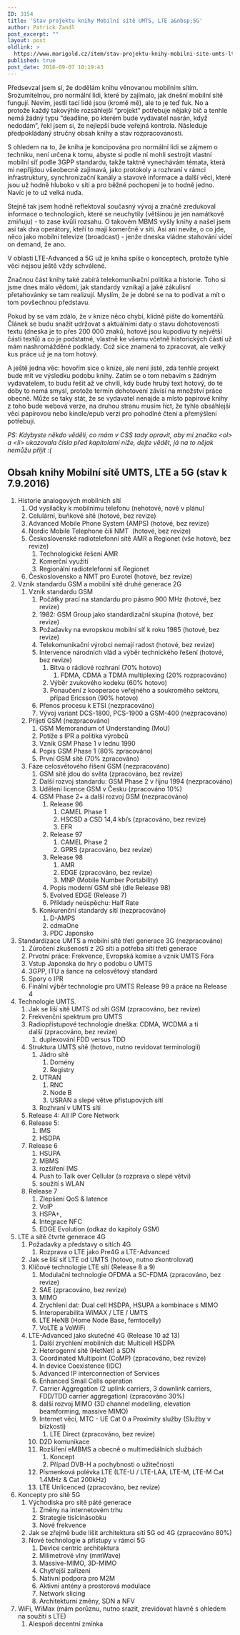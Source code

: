 ```yaml
---
ID: 3154
title: 'Stav projektu knihy Mobilní sítě UMTS, LTE a&nbsp;5G'
author: Patrick Zandl
post_excerpt: ""
layout: post
oldlink: >
  https://www.marigold.cz/item/stav-projektu-knihy-mobilni-site-umts-lte-a-5g
published: true
post_date: 2016-09-07 10:19:43
---
```

<p>Předsevzal jsem si, že dodělám knihu věnovanou mobilním sítím. Srozumitelnou, pro normální lidi, které by zajímalo, jak dnešní mobilní sítě fungují. Nevím, jestli tací lidé jsou (kromě mě), ale to je teď fuk. No a protože každý takovýhle rozsáhlejší “projekt” potřebuje nějaký bič a tenhle nemá žádný typu “deadline, po kterém bude vydavatel nasrán, když nedodám”, řekl jsem si, že nejlepší bude veřejná kontrola. Následuje předpokládaný stručný obsah knihy a stav rozpracovanosti. </p>

<!--more-->

<p>S ohledem na to, že kniha je koncipována pro normální lidi se zájmem o techniku, není určena k tomu, abyste si podle ní mohli sestrojit vlastní mobilní síť podle 3GPP standardu, takže taktně vynechávám témata, která mi nepřijdou všeobecně zajímavá, jako protokoly a rozhraní v rámci infrastruktury, synchronizační kanály a stavové informace a další věci, které jsou už hodně hluboko v síti a pro běžné pochopení je to hodně jedno. Navíc je to už velká nuda.</p>

<p>Stejně tak jsem hodně reflektoval současný vývoj a značně zredukoval informace o technologiích, které se neuchytily (většinou je jen namátkově zmiňuju) - to zase kvůli rozsahu. O takovém MBMS vyšly knihy a našel jsem asi tak dva operátory, kteří to mají komerčně v síti. Asi ani nevíte, o co jde, něco jako mobilní televize (broadcast) - jenže dneska vládne stahování videí on demand, že ano. </p>

<p>V oblasti LTE-Advanced a 5G už je kniha spíše o konceptech, protože tyhle věci nejsou ještě vždy schválené. </p>

<p>Značnou část knihy také zabírá telekomunikační politika a historie. Toho si jsme dnes málo vědomi, jak standardy vznikají a jaké zákulisní přetahovánky se tam realizují. Myslím, že je dobré se na to podívat a mít o tom povšechnou představu. </p>

<p>Pokud by se vám zdálo, že v knize něco chybí, klidně pište do komentářů. Článek se budu snažit udržovat s aktuálními daty o stavu dohotovenosti textu (dneska je to přes 200 000 znaků, hotové jsou kupodivu ty největší části textů) a co je podstatné, vlastně ke všemu včetně historických částí už mám nashromážděné podklady. Což sice znamená to zpracovat, ale velký kus práce už je na tom hotový. </p>

<p>A ještě jedna věc: hovořím sice o knize, ale není jisté, zda tenhle projekt bude mít ve výsledku podobu knihy. Zatím se o tom nebavím s žádným vydavatelem, to budu řešit až ve chvíli, kdy bude hrubý text hotový, do té doby to nemá smysl, protože termín dohotovení závisí na množství práce obecně. Může se taky stát, že se vydavatel nenajde a místo papírové knihy z toho bude webová verze, na druhou stranu musím říct, že tyhle obsáhlejší věci papírovou nebo kindle/epub verzi pro pohodlné čtení a přemýšlení potřebují.</p>

<p><em>PS: Kdybyste někdo věděli, co mám v CSS tady opravit, aby mi značka &lt;ol&gt; a &lt;li&gt; ukazovala čísla před kapitolami níže, dejte vědět, já na to nějak nemůžu přijít :(</em></p>

<h2>Obsah knihy Mobilní sítě UMTS, LTE a 5G (stav k 7.9.2016)</h2>
<ol>
<li>Historie analogových mobilních sítí<ol>
<li>Od vysílačky k mobilnímu telefonu (nehotové, nově v plánu)</li>
<li>Celulární, buňkové sítě (hotové, bez revize)</li>
<li>Advanced Mobile Phone System (AMPS) (hotové, bez revize)</li>
<li>Nordic Mobile Telephone čili NMT  (hotové, bez revize)</li>
<li>Československé radiotelefonní sítě AMR a Regionet (vše hotové, bez revize)<ol>
<li>Technologické řešení AMR</li>
<li>Komerční využití</li>
<li>Regionální radiotelefonní síť Regionet</li>
</ol></li>
<li>Československo a NMT pro Eurotel (hotové, bez revize)</li>
</ol></li>
<li>Vznik standardu GSM a mobilní sítě druhé generace 2G<ol>
<li>Vznik standardu GSM<ol>
<li>Počátky prací na standardu pro pásmo 900 MHz (hotové, bez revize)</li>
<li>1982: GSM Group jako standardizační skupina (hotové, bez revize)</li>
<li>Požadavky na evropskou mobilní síť k roku 1985 (hotové, bez revize)</li>
<li>Telekomunikační výrobci nemají radost (hotové, bez revize)</li>
<li>Intervence národních vlád a výběr technického řešení (hotové, bez revize)<ol>
<li>Bitva o rádiové rozhraní (70% hotovo)<ol>
<li>FDMA, CDMA a TDMA multiplexing (20% rozpracováno)</li>
</ol></li>
<li>Výběr zvukového kodeku (60% hotovo)</li>
<li>Ponaučení z kooperace veřejného a soukromého sektoru, případ Ericsson (90% hotovo)</li>
</ol></li>
<li>Přenos procesu k ETSI (nezpracováno)</li>
<li>Vývoj variant DCS-1800, PCS-1900 a GSM-400 (nezpracováno)</li>
</ol></li>
<li>Přijetí GSM (nezpracováno)<ol>
<li>GSM Memorandum of Understanding (MoU)</li>
<li>Potíže s IPR a politika výrobců</li>
<li>Vznik GSM Phase 1 v lednu 1990</li>
<li>Popis GSM Phase 1 (80% zpracováno)</li>
<li>První GSM sítě (70% zpracováno)</li>
</ol></li>
<li>Fáze celosvětového říšení GSM (nezpracováno)<ol>
<li>GSM sítě jdou do světa (zpracováno, bez revize)</li>
<li>Další rozvoj standardu: GSM Phase 2 v říjnu 1994 (nezpracováno)</li>
<li>Udělení licence GSM v Česku (zpracováno 10%)</li>
<li>GSM Phase 2+ a další rozvoj GSM (nezpracováno)<ol>
<li>Release 96<ol>
<li>CAMEL Phase 1</li>
<li>HSCSD a CSD 14,4 kb/s (zpracováno, bez revize)</li>
<li>EFR</li>
</ol></li>
<li>Release 97<ol>
<li>CAMEL Phase 2</li>
<li>GPRS (zpracováno, bez revize)</li>
</ol></li>
<li>Release 98<ol>
<li>AMR</li>
<li>EDGE (zpracováno, bez revize)</li>
<li>MNP (Mobile Number Portability)</li>
</ol></li>
<li>Popis moderní GSM sítě (dle Release 98)</li>
<li>Evolved EDGE (Release 7)</li>
<li>Příklady neúspěchu: Half Rate</li>
</ol></li>
<li>Konkurenční standardy sítí (nezpracováno)<ol>
<li>D-AMPS</li>
<li>cdmaOne</li>
<li>PDC Japonsko</li>
</ol></li>
</ol></li>
</ol></li>
<li>Standardizace UMTS a mobilní sítě třetí generace 3G (nezpracováno)<ol>
<li>Zúročení zkušeností z 2G sítí a potřeba sítí třetí generace</li>
<li>Prvotní práce: Frekvence, Evropská komise a vznik UMTS Fóra</li>
<li>Vstup Japonska do hry o podobu o UMTS</li>
<li>3GPP, ITU a šance na celosvětový standard</li>
<li>Spory o IPR</li>
<li>Finální výběr technologie pro UMTS Release 99 a práce na Release 4</li>
</ol></li>
<li>Technologie UMTS. <ol>
<li>Jak se liší sítě UMTS od sítí GSM (zpracováno, bez revize)</li>
<li>Frekvenční spektrum pro UMTS</li>
<li>Radiopřístupové technologie dneška: CDMA, WCDMA a ti další (zpracováno, bez revize)<ol>
<li>duplexování FDD versus TDD</li>
</ol></li>
<li>Struktura UMTS sítě (hotovo, nutno revidovat terminologii)<ol>
<li>Jádro sítě<ol>
<li>Domény</li>
<li>Registry</li>
</ol></li>
<li>UTRAN<ol>
<li>RNC</li>
<li>Node B</li>
<li>USRAN a slepé větve přístupových sítí</li>
</ol></li>
<li>Rozhraní v UMTS síti</li>
</ol></li>
<li>Release 4: All IP Core Network</li>
<li>Release 5:<ol>
<li>IMS</li>
<li>HSDPA</li>
</ol></li>
<li>Release 6<ol>
<li>HSUPA</li>
<li>MBMS</li>
<li>rozšíření IMS</li>
<li>Push to Talk over Cellular (a rozprava o slepé větvi)</li>
<li>soužití s WLAN</li>
</ol></li>
<li>Release 7<ol>
<li>Zlepšení QoS &amp; latence</li>
<li>VoIP</li>
<li>HSPA+,</li>
<li>Integrace NFC</li>
<li>EDGE Evolution (odkaz do kapitoly GSM)</li>
</ol></li>
</ol></li>
<li>LTE a sítě čtvrté generace 4G<ol>
<li>Požadavky a představy o sítích 4G<ol>
<li>Rozprava o LTE jako Pre4G a LTE-Advanced</li>
</ol></li>
<li>Jak se liší síť LTE od UMTS (hotovo, nutno zkontrolovat)</li>
<li>Klíčové technologie LTE sítí (Release 8 a 9)<ol>
<li>Modulační technologie OFDMA a SC-FDMA (zpracováno, bez revize)</li>
<li>SAE (zpracováno, bez revize)</li>
<li>MIMO</li>
<li>Zrychlení dat: Dual cell HSDPA, HSUPA a kombinace s MIMO</li>
<li>Interoperabilita WiMAX / LTE / UMTS</li>
<li>LTE HeNB (Home Node Base, femtocelly)</li>
<li>VoLTE a VoWiFi</li>
</ol></li>
<li>LTE-Advanced jako skutečné 4G (Release 10 až 13)<ol>
<li>Další zrychlení mobilních dat: Multicell HSDPA</li>
<li>Heterogenní sítě (HetNet) a SDN</li>
<li>Coordinated Multipoint (CoMP) (zpracováno, bez revize)</li>
<li>In device Coexistence (IDC)</li>
<li>Advanced IP interconnection of Services</li>
<li>Enhanced Small Cells operation</li>
<li>Carrier Aggregation (2 uplink carriers, 3 downlink carriers, FDD/TDD carrier aggregation) (zpracováno 30%)</li>
<li>další rozvoj MIMO (3D channel modelling, elevation beamforming, massive MIMO)</li>
<li>Internet věcí, MTC - UE Cat 0 a Proximity služby (Služby v blízkosti)<ol>
<li>LTE Direct (zpracováno, bez revize)</li>
</ol></li>
<li>D2D komunikace</li>
<li>Rozšíření eMBMS a obecně o multimediálních službách<ol>
<li>Koncept</li>
<li>Případ DVB-H a pochybnosti o užitečnosti</li>
</ol></li>
<li>Písmenková polévka LTE (LTE-U / LTE-LAA, LTE-M, LTE-M Cat 1.4MHz &amp; Cat 200kHz) </li>
<li>LTE Unlicenced (zpracováno, bez revize)</li>
</ol></li>
</ol></li>
<li>Koncepty pro sítě 5G<ol>
<li>Východiska pro sítě páté generace<ol>
<li>Změny na internetovém trhu</li>
<li>Strategie tisícinásobku</li>
<li>Nové frekvence</li>
</ol></li>
<li>Jak se zřejmě bude lišit architektura sítí 5G od 4G (zpracováno 80%)</li>
<li>Nové technologie a přístupy v rámci 5G<ol>
<li>Device centric architektura</li>
<li>Milimetrové vlny (mmWave)</li>
<li>Massive-MIMO, 3D-MIMO</li>
<li>Chytřejší zařízení</li>
<li>Nativní podpora pro M2M</li>
<li>Aktivní antény a prostorová modulace </li>
<li>Network slicing</li>
<li>Architekturní změny, SDN a NFV</li>
</ol></li>
</ol></li>
<li>WiFi, WiMax (mám porůznu, nutno srazit, zrevidovat hlavně s ohledem na soužití s LTE)<ol>
<li>Alespoň decentní zmínka</li>
</ol></li>
</ol>